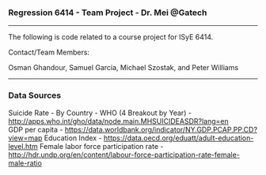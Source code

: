 ### Regression 6414 - Team Project - Dr. Mei @Gatech 

---
The following is code related to a course project for ISyE 6414. 

Contact/Team Members:

Osman Ghandour, Samuel Garcia, Michael Szostak, and Peter Williams 

---

### Data Sources

Suicide Rate - By Country - WHO (4 Breakout by Year) - http://apps.who.int/gho/data/node.main.MHSUICIDEASDR?lang=en  
GDP per capita - https://data.worldbank.org/indicator/NY.GDP.PCAP.PP.CD?view=map 
Education Index - https://data.oecd.org/eduatt/adult-education-level.htm 
Female labor force participation rate - http://hdr.undp.org/en/content/labour-force-participation-rate-female-male-ratio 

